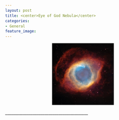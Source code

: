 ```yaml
---
layout: post
title: <center>Eye of God Nebula</center>
categories:
- General
feature_image: 
---
```


<center>
	<p><img src="/images/eye-of-god-nebula.jpg" width="200"></p>
</center>
__________________________________________
		


